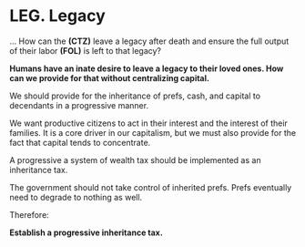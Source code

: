 # LEG. Legacy

... How can the **(CTZ)** leave a legacy after death and ensure the full output of their labor **(FOL)** is left to that legacy?

**Humans have an inate desire to leave a legacy to their loved ones.  How can we provide for that without centralizing capital.**

We should provide for the inheritance of prefs, cash, and capital to decendants in a progressive manner.

We want productive citizens to act in their interest and the interest of their families. It is a core driver in our capitalism, but we must also provide for the fact that capital tends to concentrate.

A progressive a system of wealth tax should be implemented as an inheritance tax.

The government should not take control of inherited prefs.  Prefs eventually need to degrade to nothing as well.


Therefore:

**Establish a progressive inheritance tax.**
